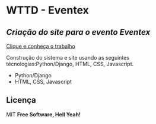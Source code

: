 # WTTD - Eventex
## _Criação do site para o evento Eventex_

[Clique e conheça o trabalho](https://eventex-albiero.herokuapp.com/)

Construção do sistema e site usando as seguintes técnologias:Python/Django, HTML, CSS, Javascript.

- Python/Django
- HTML, CSS, Javascript


## Licença

MIT
**Free Software, Hell Yeah!**